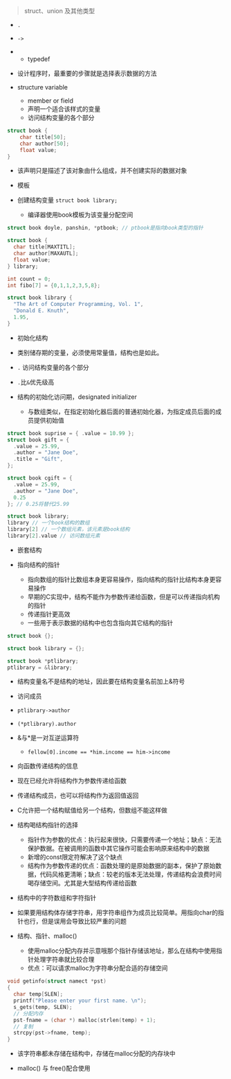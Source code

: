 > struct、union 及其他类型

- `.`
- `->`
- - typedef

- 设计程序时，最重要的步骤就是选择表示数据的方法
- structure variable 
  - member or field
  - 声明一个适合该样式的变量
  - 访问结构变量的各个部分

```c
struct book {
    char title[50];
    char author[50];
    float value;
}
```

- 该声明只是描述了该对象由什么组成，并不创建实际的数据对象
- 模板

- 创建结构变量
  `struct book library;`
  - 编译器使用book模板为该变量分配空间

```c
struct book doyle, panshin, *ptbook; // ptbook是指向book类型的指针

struct book {
  char title[MAXTITL];
  char author[MAXAUTL];
  float value;
} library;
```

```c
int count = 0;
int fibo[7] = {0,1,1,2,3,5,8};

struct book library {
  "The Art of Computer Programming, Vol. 1",
  "Donald E. Knuth",
  1.95,
}
```

- 初始化结构
- 类别储存期的变量，必须使用常量值，结构也是如此。

- `.` 访问结构变量的各个部分
- `.`比`&`优先级高

- 结构的初始化访问期，designated initializer
  - 与数组类似，在指定初始化器后面的普通初始化器，为指定成员后面的成员提供初始值

```c
struct book suprise = { .value = 10.99 };
struct book gift = {
  .value = 25.99,
  .author = "Jane Doe",
  .title = "Gift",
};

struct book cgift = {
  .value = 25.99,
  .author = "Jane Doe",
  0.25
}; // 0.25将替代25.99
```

```c
struct book library;
library // 一个book结构的数组
library[2] // 一个数组元素，该元素是book结构
library[2].value // 访问数组元素
```

- 嵌套结构

- 指向结构的指针
  - 指向数组的指针比数组本身更容易操作，指向结构的指针比结构本身更容易操作
  - 早期的C实现中，结构不能作为参数传递给函数，但是可以传递指向机构的指针
  - 传递指针更高效
  - 一些用于表示数据的结构中也包含指向其它结构的指针

```c
struct book {};

struct book library = {};

struct book *ptlibrary;
ptlibrary = &library;
```

- 结构变量名不是结构的地址，因此要在结构变量名前加上&符号

- 访问成员
- `ptlibrary->author`
- `(*ptlibrary).author`

- &与*是一对互逆运算符
  - `fellow[0].income == *him.income == him->income`

- 向函数传递结构的信息

- 现在已经允许将结构作为参数传递给函数
- 传递结构成员，也可以将结构作为返回值返回

- C允许把一个结构赋值给另一个结构，但数组不能这样做

- 结构喝结构指针的选择
  - 指针作为参数的优点：执行起来很快，只需要传递一个地址；缺点：无法保护数据。在被调用的函数中其它操作可能会影响原来结构中的数据
  - 新增的const限定符解决了这个缺点
  - 结构作为参数传递的优点：函数处理的是原始数据的副本，保护了原始数据，代码风格更清晰；缺点：较老的版本无法处理，传递结构会浪费时间喝存储空间。尤其是大型结构传递给函数

- 结构中的字符数组和字符指针
- 如果要用结构体存储字符串，用字符串组作为成员比较简单。用指向char的指针也行，但是误用会导致比较严重的问题

- 结构、指针、malloc()
  - 使用malloc分配内存并示意哦那个指针存储该地址，那么在结构中使用指针处理字符串就比较合理
  - 优点：可以请求malloc为字符串分配合适的存储空间

```c
void getinfo(struct namect *pst)
{
  char temp[SLEN];
  printf("Please enter your first name. \n");
  s_gets(temp, SLEN);
  // 分配内存
  pst-fname = (char *) malloc(strlen(temp) + 1);
  // 复制
  strcpy(pst->fname, temp);
}
```

- 该字符串都未存储在结构中，存储在malloc分配的内存块中

- malloc() 与 free()配合使用
